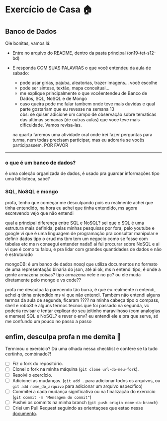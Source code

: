 # Exercício de Casa 🏠 

## Banco de Dados

Oie bonitas, vamos lá:
- Entre no arquivo do README, dentro da pasta principal (on19-tet-s12-bd) 
- E responda COM SUAS PALAVRAS o que você entendeu da aula de sabado:
  * pode usar girias, pajuba, aleatorias, trazer imagens... você escolhe
  * pode ser sintese, textão, mapa conceitual... 
  * me explique principalmente o que vocêentendeu de Banco de Dados, SQL, NoSQL e de Mongo
  * caso queira pode me falar tambem onde teve mais duvidas e qual parte gostariam que eu revesse na semana 13  
  obs: se quiser adicione um campo de observação sobre tematicas das ultimas semanas (de outras aulas) que voce teve mais dificuldade. Vamos revisa-las.

  na quarta faremos uma atividade oral onde irei fazer perguntas para turma, nem todas precisam participar, mas eu adoraria se vocês participassem. POR FAVOR 

---
### o que é um banco de dados? 

é uma coleção organizada de dados, é usado pra guardar informações tipo uma biblioteca, sabe?

### SQL, NoSQL e mongo

profa, tenho que começar me desculpando pois eu realmente achei que tinha entendido, na hora eu achei que tinha entendido, ms agora escrevendo vejo que não entendi

qual a principal diferença entre SQL e NoSQL? sei que o SQL é uma estrutura mais definida, pelas minhas pesquisas por fora, pelo youtube e google vi que é uma linguagem de programação pra consultar manipular e definir dados tipo o crud ms tbm tem um negocio como se fosse com tabelas etc ms n consegui entender nada!! ai fui procurar sobre NoSQL e ai vi que é como tu falou, é pra lidar com grandes quantidades de dados e não é estruturado 

mongoDB: é um banco de dados nosql que utiliza documentos no formato de uma representação binaria do json, até ai ok, ms n entendi tipo, é onde a gente armazena coisas? tipo armazena nele e no pc? ou ele muda diretamente pelo mongo e vs code?? 

profa me desculpa ta parecendo tão burra, é que eu realmente n entendi, achei q tinha entendido ms vi que não entendi. Também não entendi alguns termos da aula de segunda, ficaram ???? na minha cabeça tipo o compass, shell e robo3t e alguns termos tecnos que foi passado na segunda, vc poderia revisar e tentar explicar do seu jeitinho maravilhoso (com analogias e memes) SQL e NoSQL? e rever o env? eu entendi ele e pra que serve, só me confundo um pouco no passo a passo

enfim, desculpa profa n me demita 🙏
---

Terminou o exercício? Dá uma olhada nessa checklist e confere se tá tudo certinho, combinado?!

- [ ] Fiz o fork do repositório.
- [ ] Clonei o fork na minha máquina (`git clone url-do-meu-fork`).
- [ ] Resolvi o exercício.
- [ ] Adicionei as mudanças. (`git add .` para adicionar todos os arquivos, ou `git add nome_do_arquivo` para adicionar um arquivo específico)
- [ ] Commitei a cada mudança significativa ou na finalização do exercício (`git commit -m "Mensagem do commit"`)
- [ ] Pushei os commits na minha branch (`git push origin nome-da-branch`)
- [ ] Criei um Pull Request seguindo as orientaçoes que estao nesse [documento](/exercicios/para-casa/instrucoes-pull-request.md).